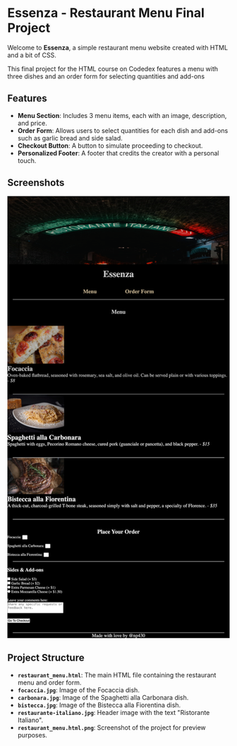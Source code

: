 # Essenza - Restaurant Menu Final Project

Welcome to **Essenza**, a simple restaurant menu website created with HTML and a bit of CSS. 

This final project for the HTML course on Codedex features a menu with three dishes and an order form for selecting quantities and add-ons

## Features

- **Menu Section**: Includes 3 menu items, each with an image, description, and price.
- **Order Form**: Allows users to select quantities for each dish and add-ons such as garlic bread and side salad.
- **Checkout Button**: A button to simulate proceeding to checkout.
- **Personalized Footer**: A footer that credits the creator with a personal touch.

## Screenshots

![Essenza Restaurant Menu](restaurant_menu.html.png)

## Project Structure


- **`restaurant_menu.html`**: The main HTML file containing the restaurant menu and order form.
- **`focaccia.jpg`**: Image of the Focaccia dish.
- **`carbonara.jpg`**: Image of the Spaghetti alla Carbonara dish.
- **`bistecca.jpg`**: Image of the Bistecca alla Fiorentina dish.
- **`restaurante-italiano.jpg`**: Header image with the text "Ristorante Italiano".
- **`restaurant_menu.html.png`**: Screenshot of the project for preview purposes.


